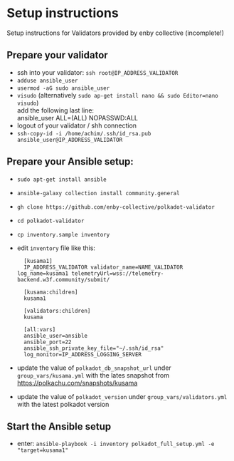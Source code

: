 # Setup instructions

Setup instructions for Validators provided by enby collective (incomplete!)

## Prepare your validator

-  ssh into your validator: `ssh root@IP_ADDRESS_VALIDATOR`
- `adduse ansible_user`
- `usermod -aG sudo ansible_user`
- `visudo` (alternatively `sudo ap-get install nano && sudo Editor=nano visudo`) \
   add the following last line: \
   ansible_user ALL=(ALL) NOPASSWD:ALL
- logout of your validator / shh connection
- `ssh-copy-id -i /home/achim/.ssh/id_rsa.pub ansible_user@IP_ADDRESS_VALIDATOR`

## Prepare your Ansible setup:

- `sudo apt-get install ansible`
- `ansible-galaxy collection install community.general`
- `gh clone https://github.com/enby-collective/polkadot-validator`
- `cd polkadot-validator`
- `cp inventory.sample inventory`
- edit `inventory` file like this: 

  ```
    [kusama1]
    IP_ADDRESS_VALIDATOR validator_name=NAME_VALIDATOR log_name=kusama1 telemetryUrl=wss://telemetry-backend.w3f.community/submit/

    [kusama:children]
    kusama1

    [validators:children]
    kusama

    [all:vars]
    ansible_user=ansible
    ansible_port=22
    ansible_ssh_private_key_file="~/.ssh/id_rsa"
    log_monitor=IP_ADDRESS_LOGGING_SERVER
  ```
  
- update the value of `polkadot_db_snapshot_url` under `group_vars/kusama.yml` with the lates snapshot from https://polkachu.com/snapshots/kusama
- update the value of `polkadot_version` under `group_vars/validators.yml` with the latest polkadot version


## Start the Ansible setup
- enter: `ansible-playbook -i inventory polkadot_full_setup.yml -e "target=kusama1"`
